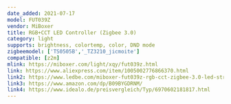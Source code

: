 ```yaml
---
date_added: 2021-07-17
model: FUT039Z
vendor: MiBoxer
title: RGB+CCT LED Controller (Zigbee 3.0)
category: light
supports: brightness, colortemp, color, DND mode
zigbeemodel: ['TS0505B','_TZ3210_jicmoite']
compatible: [z2m]
mlink: https://miboxer.com/light/xqy/fut039z.html
link: https://www.aliexpress.com/item/1005002776866370.html
link2: https://www.ledbe.com/miboxer-fut039z-rgb-cct-zigbee-3.0-led-strip-controller
link3: https://www.amazon.com/dp/B09BYGDRNM/
link4: https://www.idealo.de/preisvergleich/Typ/6970602181817.html
---
```

